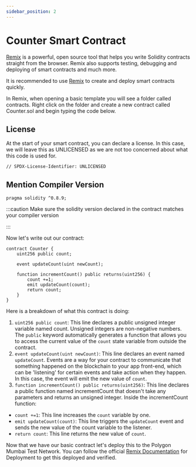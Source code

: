 ```yaml
---
sidebar_position: 2
---
```


# Counter Smart Contract

[Remix](https://remix.ethereum.org/) is a powerful, open source tool that helps
you write Solidity contracts straight from the browser. Remix also supports
testing, debugging and deploying of smart contracts and much more.

It is recommended to use [Remix](https://remix.ethereum.org/) to create and
deploy smart contracts quickly.

In Remix, when opening a basic template you will see a folder called contracts.
Right click on the folder and create a new contract called Counter.sol and begin
typing the code below.

## License

At the start of your smart contract, you can declare a license. In this case, we
will leave this as UNLICENSED as we are not too concerned about what this code
is used for.

```
// SPDX-License-Identifier: UNLICENSED
```

## Mention Compiler Version

```
pragma solidity ^0.8.9;
```

:::caution Make sure the solidity version declared in the contract matches your
compiler version

:::

Now let's write out our contract:

```solidity
contract Counter {
    uint256 public count;

    event updateCount(uint newCount);

    function incrementCount() public returns(uint256) {
        count +=1;
        emit updateCount(count);
        return count;
    }
}
```

Here is a breakdown of what this contract is doing:

1. `uint256 public count`: This line declares a public unsigned integer variable
   named count. Unsigned integers are non-negative numbers. The `public` keyword
   automatically generates a function that allows you to access the current
   value of the `count` state variable from outside the contract.
2. `event updateCount(uint newCount)`: This line declares an event named
   `updateCount`. Events are a way for your contract to communicate that
   something happened on the blockchain to your app front-end, which can be
   'listening' for certain events and take action when they happen. In this
   case, the event will emit the new value of `count`.
3. `function incrementCount() public returns(uint256)`: This line declares a
   public function named incrementCount that doesn't take any parameters and
   returns an unsigned integer. Inside the incrementCount function:

-   `count +=1`: This line increases the `count` variable by one.
-   `emit updateCount(count)`: This line triggers the `updateCount` event and
    sends the new value of the count variable to the listener.
-   `return count`: This line returns the new value of `count`.

Now that we have our basic contract let's deploy this to the Polygon Mumbai Test
Network. You can follow the official
[Remix Documentation](https://remix-ide.readthedocs.io/en/latest/run.html) for
Deployment to get this deployed and verified.

